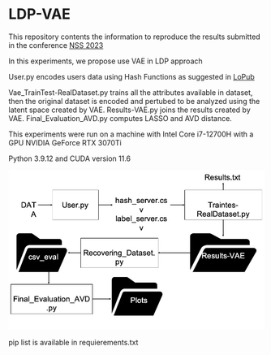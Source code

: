 # LDP-VAE
This repository contents the information to reproduce the results submitted in the conference [NSS 2023](https://nss-socialsec2023.cyber.kent.ac.uk/)

In this experiments, we propose use VAE in LDP approach

User.py encodes users data using Hash Functions as suggested in [LoPub](https://ieeexplore.ieee.org/document/8306916)

Vae_TrainTest-RealDataset.py trains all the attributes available in dataset, then the original dataset is encoded and pertubed
  to be analyzed using the latent space created by VAE.
Results-VAE.py joins the results created by VAE.
Final_Evaluation_AVD.py computes LASSO and AVD distance.


This experiments were run on a machine with Intel Core i7-12700H  with a GPU NVIDIA GeForce RTX 3070Ti

Python 3.9.12 and CUDA version 11.6

![Semantic description of image](Blockdiagram.jpg)


pip list is available in requierements.txt
